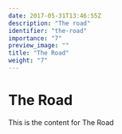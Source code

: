 ```yaml
---
date: 2017-05-31T13:46:55Z
description: "The road"
identifier: "the-road"
importance: "7"
preview_image: ""
title: "The Road"
weight: "7"
---
```


# The Road
This is the content for The Road